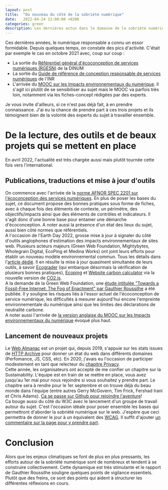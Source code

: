 ```yaml
---
layout: post
title:  "Du nouveau du côté de la sobriété numérique"
date:   2022-04-24 12:00:00 +0200
categories: green
description: Les dernières actus dans le domaine de la sobriété numérique
---
```

Ces dernières années, le numérique responsable a connu un essor formidable. Depuis quelques temps, on constate des pics d'activité. C'était par exemple le cas en octobre 2021 avec, coup sur coup : 
* La sortie du [Référentiel général d'écoconception de services numériques (RGESN)](https://www.boutique.afnor.org/fr-fr/norme/afnor-spec-2201/ecoconception-des-services-numeriques/fa203506/323315) de la DINUM
* La sortie du [Guide de référence de conception responsable de services numériques](https://gr491.isit-europe.org/) de l'INR  
* L'arrivée du [MOOC sur les Impacts environnementaux du numérique](https://www.fun-mooc.fr/fr/cours/impacts-environnementaux-du-numerique/). Il s'agit ici plutôt de se sensibiliser au sujet mais le MOOC va parfois très loin, notamment via les fiches-concept rédigées par des experts. 
  
Je vous invite d'ailleurs, si ce n'est pas déjà fait, à en prendre connaissance. J'ai eu la chance de prendre part à ces trois projets et ils témoignent bien de la volonté des experts du sujet à travailler ensemble.   


# De la lecture, des outils et de beaux projets qui se mettent en place
En avril 2022, l'actualité est très chargée aussi mais plutôt tournée cette fois vers l'international.   
  
## Publications, traductions et mise à jour d'outils
On commence avec l'arrivée de la [norme AFNOR SPEC 2201 sur l'écoconception des services numériques](https://www.boutique.afnor.org/fr-fr/norme/afnor-spec-2201/ecoconception-des-services-numeriques/fa203506/323315). En plus de poser les bases du sujet, ce document propose des bonnes pratiques sous forme de fiches, avec à chaque fois des éléments de contexte, un périmètre, des objectifs/impacts ainsi que des éléments de contrôles et indicateurs. Il s'agit donc d'une bonne base pour entamer une démarche d'écoconception. A noter aussi la présence d'un état des lieux du sujet, aussi bien côté normes que référentiels.   
A l'occasion de l'Earth Day 2022, grosse mise à jour à signaler du côté d'outils anglophones d'estimation des impacts environnementaux de sites web. Plusieurs acteurs majeurs (Green Web Foundation, Mightybytes, Wholegrain Digital, EcoPing et Medina Works) ont joint leurs efforts pour établir un nouveau modèle environnemental commun. Tous les détails dans l'[article dédié](https://sustainablewebdesign.org/calculating-digital-emissions). Il en résulte la mise à jour quasiment simultanée de leurs outils, à savoir [Ecograder](https://ecograder.com/) (qui embarque désormais la vérification de plusieurs bonnes pratiques), [Ecoping](https://ecoping.earth/) et [Website carbon calculator](https://www.websitecarbon.com/) via la nouvelle version de [CO2.js](https://github.com/thegreenwebfoundation/co2.js/).  
A la demande de la Green Web Foundation, une [étude intitulée "Towards a Fossil-Free Internet: The Fog of Enactment" par Gauthier Roussilhe](https://www.thegreenwebfoundation.org/publications/report-fog-of-enactment/) a été publiée. Il y souligne les risques liés à l'essor actuel de l'écoconception de service numérique, les difficultés à mesurer aujourd'hui encore l'empreinte environnementale du numérique ainsi que les limites des déclarations de neutralité carbone.   
A noter aussi l'arrivée de [la version anglaise du MOOC sur les Impacts environnementaux du numérique](https://www.fun-mooc.fr/en/courses/environmental-impacts-of-digital-technologies/) évoqué plus haut.   
  
## Lancement de nouveaux projets
Le [Web Almanac](https://almanac.httparchive.org/en/2021/) est un projet qui, depuis 2019, s'appuie sur les stats issues de [HTTP Archive](https://httparchive.org/) pour donner un état du web dans différents domaines (Perfomance, JS, CSS, etc). En 2020, j'avais eu l'occasion de participer modestement en tant que relecteur du [chapitre Privacy](https://almanac.httparchive.org/en/2020/privacy).  
Cette année, les organisateurs ont accepté de me confier un chapitre sur la Sustainability. L'équipe est en train de se mettre en place, vous avez jusqu'au 1er mai pour nous rejoindre si vous souhaitez y prendre part. Le chapitre sera à rendre pour le 1er septembre et on trouve déjà du beau monde dans l'équipe (entre autres Gerry McGovern, Tim Frick, Fershad Irani et Chris Adams). [Ca se passe sur Github pour rejoindre l'aventure](https://github.com/HTTPArchive/almanac.httparchive.org/issues/2910)!  
Ca bouge aussi du côté du W3C avec le lancement d'un groupe de travail autour du sujet. C'est l'occasion idéale pour poser ensemble les bases qui permettront d'aborder la sobriété numérique sur le web. J'espère que ceci permettra de donner le jour à un équivalent des [WCAG](https://www.w3.org/TR/WCAG21/). Il suffit d'ajouter [un commentaire sur la page pour y prendre part](https://www.w3.org/community/sustyweb/2022/04/19/sustainability-recommendations-working-group/).  
  
# Conclusion
Alors que les enjeux climatiques se font de plus en plus pressants, les efforts autour de la sobriété numérique sont de nombreux et tendent à se construire collectivement. Cette dynamique est très stimulante et le rapport de Gauthier Roussilhe souligne quelques points de vigilance essentiels. Plutôt que des freins, ce sont des points qui aident à structurer les différentes réflexions en cours.  
